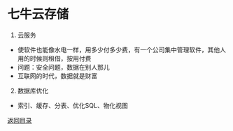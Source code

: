 # 七牛云存储
1. 云服务
* 使软件也能像水电一样，用多少付多少费，有一个公司集中管理软件，其他人用的时候则租借，按用付费
* 问题：安全问题，数据在别人那儿
* 互联网的时代，数据就是财富
2. 数据库优化
* 索引、缓存、分表、优化SQL、物化视图

[返回目录](../CONTENTS.md)